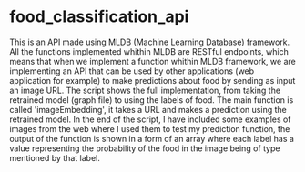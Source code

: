 # food_classification_api

This is an API made using MLDB (Machine Learning Database) framework. All the functions implemented whithin MLDB are RESTful endpoints, 
which means that when we implement a function whithin MLDB framework, we are implementing an API that can be used by other 
applications (web application for example) to make predictions about food by sending as input an image URL. The script shows the full 
implementation, from taking the retrained model (graph file) to using the labels of food. The main function is called 'imageEmbedding', 
it takes a URL and makes a prediction using the retrained model. In the end of the script, I have included some examples of images
from the web where I used them to test my prediction function, the output of the function is shown in a form of an array where each label
has a value representing the probability of the food in the image being of type mentioned by that label.
